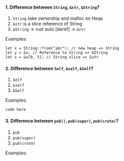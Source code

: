 #### 1. Difference between `String`, `&str`, `&String`?
1. `String` take ownership and malloc on Heap
2. `&str` is a slice reference of String
3. `&String` -> rust auto [deref] -> `&str`

Examples:
```
let x = String::from("abc"); // new heap => String
let y = &x; // Reference to String => &String
let z = &x[0, 5]; // String slice => &str 
```

#### 2. Difference between `Self`, `&self`, `&Self`?
1. `Self`
2. `&self`
3. `&Self`

Examples:
```
code here
```


#### 3. Difference between `pub()`, `pub(super)`, `pub(crate)`?
1. `pub`
2. `pub(super)`
3. `pub(crate)`

Examples:
```